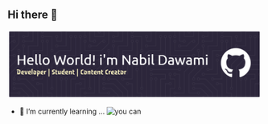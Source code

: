 ## Hi there 👋

![Nabil dawami](github-header-banner.png)
<!--
**MNabildawami/MNabildawami** is a ✨ _special_ ✨ repository because its `README.md` (this file) appears on your GitHub profile.

Here are some ideas to get you started:

- 🔭 I’m currently working on ...
- 🌱 I’m currently learning ...
- 👯 I’m looking to collaborate on ...
- 🤔 I’m looking for help with ...
- 💬 Ask me about ...
- 📫 How to reach me: ...
- 😄 Pronouns: ...
- ⚡ Fun fact: ...
-->

- 🌱 I’m currently learning ...
![ you can](https://media2.giphy.com/media/v1.Y2lkPTc5MGI3NjExZGkzcnlmcWhja3Qzd3VscjFnaHNreTl1MHYzM3d1YTY0NGVndmhhMCZlcD12MV9pbnRlcm5hbF9naWZfYnlfaWQmY3Q9Zw/3oxHQhB96wfblORgI0/giphy.gif)